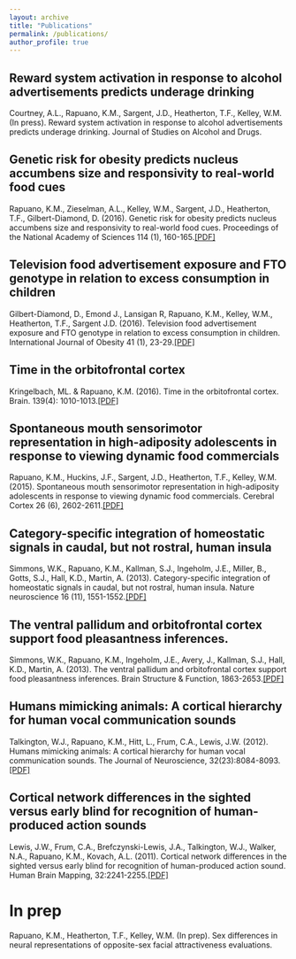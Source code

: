 ```yaml
---
layout: archive
title: "Publications"
permalink: /publications/
author_profile: true
---
```


<!-- {% if author.googlescholar %}
  You can also find my articles on <u><a href="{{author.googlescholar}}">my Google Scholar profile</a>.</u>
{% endif %}  -->

<!-- {% include base_path %} -->

<!-- {% for post in site.publications reversed %}
  {% include archive-single.html %}
{% endfor %} -->


## Reward system activation in response to alcohol advertisements predicts underage drinking

Courtney, A.L., Rapuano, K.M., Sargent, J.D., Heatherton, T.F., Kelley, W.M. (In press). Reward system activation in response to alcohol advertisements predicts underage drinking. Journal of Studies on Alcohol and Drugs.

## Genetic risk for obesity predicts nucleus accumbens size and responsivity to real-world food cues

Rapuano, K.M., Zieselman, A.L., Kelley, W.M., Sargent, J.D., Heatherton, T.F., Gilbert-Diamond, D. (2016). Genetic risk for obesity predicts nucleus accumbens size and responsivity to real-world food cues. Proceedings of the National Academy of Sciences 114 (1), 160-165.[[PDF]](https://kristinarapuano.github.io/files/GilbertDiamondetal_2017_IJO.pdf)

## Television food advertisement exposure and FTO genotype in relation to excess consumption in children

Gilbert-Diamond, D., Emond J., Lansigan R, Rapuano, K.M., Kelley, W.M., Heatherton, T.F., Sargent J.D. (2016). Television food advertisement exposure and FTO genotype in relation to excess consumption in children. International Journal of Obesity 41 (1), 23-29.[[PDF]](https://kristinarapuano.github.io/files/Rapuano_2016_PNAS.pdf)

## Time in the orbitofrontal cortex

Kringelbach, ML. & Rapuano, K.M. (2016). Time in the orbitofrontal cortex. Brain. 139(4): 1010-1013.[[PDF]](https://kristinarapuano.github.io/files/BrainCommentary.pdf)

## Spontaneous mouth sensorimotor representation in high-adiposity adolescents in response to viewing dynamic food commercials

Rapuano, K.M., Huckins, J.F., Sargent, J.D., Heatherton, T.F., Kelley, W.M. (2015). Spontaneous mouth sensorimotor representation in high-adiposity adolescents in response to viewing dynamic food commercials. Cerebral Cortex 26 (6), 2602-2611.[[PDF]](https://kristinarapuano.github.io/files/simmons_2013_natneuro.pdf)

## Category-specific integration of homeostatic signals in caudal, but not rostral, human insula

Simmons, W.K., Rapuano, K.M., Kallman, S.J., Ingeholm, J.E., Miller, B., Gotts, S.J., Hall, K.D., Martin, A. (2013). Category-specific integration of homeostatic signals in caudal, but not rostral, human insula. Nature neuroscience 16 (11), 1551-1552.[[PDF]](https://kristinarapuano.github.io/files/simmons_2013_natneuro.pdf)

## The ventral pallidum and orbitofrontal cortex support food pleasantness inferences.

Simmons, W.K., Rapuano, K.M., Ingeholm, J.E., Avery, J., Kallman, S.J., Hall, K.D., Martin, A. (2013). The ventral pallidum and orbitofrontal cortex support food pleasantness inferences. Brain Structure & Function, 1863-2653.[[PDF]](https://kristinarapuano.github.io/files/Simmons_2014_BrStuctFunc.pdf)

## Humans mimicking animals: A cortical hierarchy for human vocal communication sounds

Talkington, W.J., Rapuano, K.M., Hitt, L., Frum, C.A., Lewis, J.W. (2012). Humans mimicking animals: A cortical hierarchy for human vocal communication sounds. The Journal of Neuroscience, 32(23):8084-8093.[[PDF]](https://kristinarapuano.github.io/files/Talkington_2012_JNeuro.pdf)

## Cortical network differences in the sighted versus early blind for recognition of human‐produced action sounds

Lewis, J.W., Frum, C.A., Brefczynski-Lewis, J.A., Talkington, W.J., Walker, N.A., Rapuano, K.M., Kovach, A.L. (2011). Cortical network differences in the sighted versus early blind for recognition of human-produced action sound. Human Brain Mapping, 32:2241-2255.[[PDF]](https://kristinarapuano.github.io/files/Lewis_et_al-2011-Human_Brain_Mapping.pdf)


# In prep

Rapuano, K.M., Heatherton, T.F., Kelley, W.M. (In prep). Sex differences in neural representations of opposite-sex facial attractiveness evaluations.

